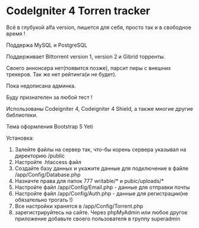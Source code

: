 # CodeIgniter 4 Torren tracker

Всё в глубукой alfa version, пишется для себя, просто так и в свободное время !

Поддержа MySQL и PostgreSQL

Поддерживает Bittorrent version 1, version 2 и Gibrid торренты.

Своего аннонсера нет(появится позже), парсит пиры с внешних трекеров. Так же нет рейтинга(и не будет).

Пока недописана админка.

Буду признателен за любой тест !

Использованы Codeigniter 4, Codeigniter 4 Shield, а также многие другие библиотеки.

Тема оформления Bootstrap 5 Yeti

Установка:
  1) Залейте файлы на сервер так, что-бы корень сервера указывал на директорию /public
  2) Настройте .htaccess файл
  3) Создайте базу данных и укажите данные для подключение в файле /app/Config/Database.php
  4) Назначте права для папок 777 writable/* и pubic/uploads/*
  5) Настройте файл /app/Config/Email.php - данные для отправки почты
  6) Настройте файл /app/Config/Auth.php - данные для регистрации(не обязательно трогать !)
  7) Все настройки хранятся в /app/Config/Torrent.php
  8) зарегистрируйтесь на сайте. Через phpMyAdmin или любое другое приложение добавьте своего пользователя в группу superadmin
